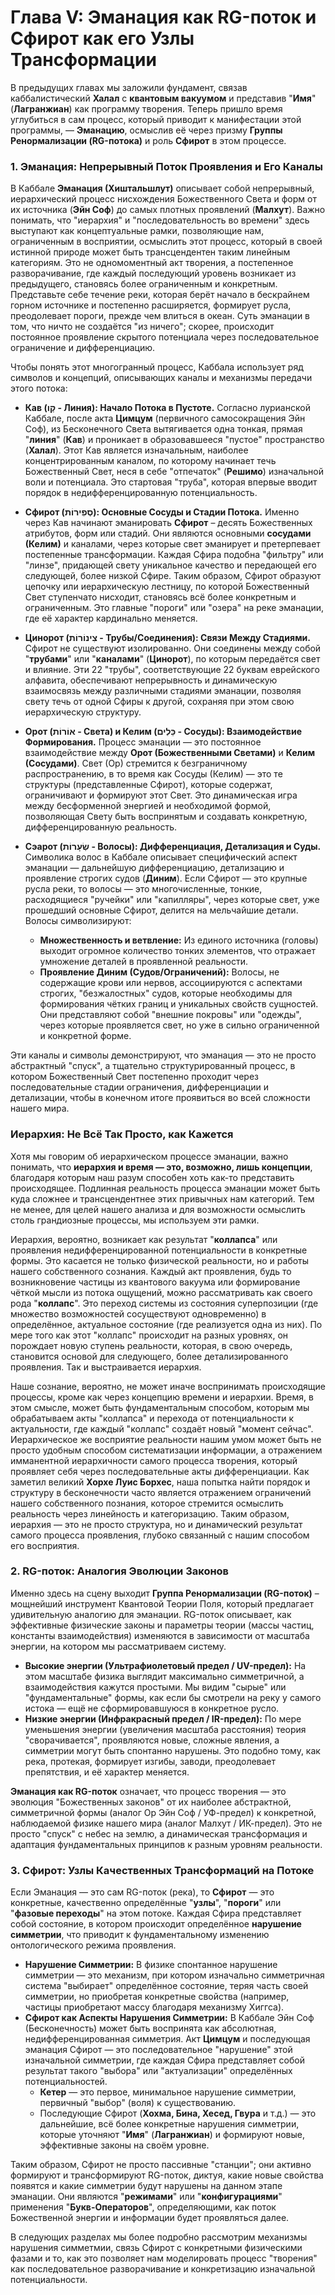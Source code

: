 # Глава V: Эманация как RG-поток и Сфирот как его Узлы Трансформации

В предыдущих главах мы заложили фундамент, связав каббалистический **Халал** с **квантовым вакуумом** и представив "**Имя**" (**Лагранжиан**) как программу творения. Теперь пришло время углубиться в сам процесс, который приводит к манифестации этой программы, — **Эманацию**, осмыслив её через призму **Группы Ренормализации (RG-потока)** и роль **Сфирот** в этом процессе.

### 1. Эманация: Непрерывный Поток Проявления и Его Каналы

В Каббале **Эманация (Хиштальшлут)** описывает собой непрерывный, иерархический процесс нисхождения Божественного Света и форм от их источника (**Эйн Соф**) до самых плотных проявлений (**Малхут**). Важно понимать, что "иерархия" и "последовательность во времени" здесь выступают как концептуальные рамки, позволяющие нам, ограниченным в восприятии, осмыслить этот процесс, который в своей истинной природе может быть трансцендентен таким линейным категориям. Это не одномоментный акт творения, а постепенное разворачивание, где каждый последующий уровень возникает из предыдущего, становясь более ограниченным и конкретным. Представьте себе течение реки, которая берёт начало в бескрайнем горном источнике и постепенно расширяется, формирует русла, преодолевает пороги, прежде чем влиться в океан. Суть эманации в том, что ничто не создаётся "из ничего"; скорее, происходит постоянное проявление скрытого потенциала через последовательное ограничение и дифференциацию.

Чтобы понять этот многогранный процесс, Каббала использует ряд символов и концепций, описывающих каналы и механизмы передачи этого потока:

* **Кав (קַו - Линия): Начало Потока в Пустоте.**
    Согласно лурианской Каббале, после акта **Цимцум** (первичного самосокращения Эйн Соф), из Бесконечного Света вытягивается одна тонкая, прямая "**линия**" (**Кав**) и проникает в образовавшееся "пустое" пространство (**Халал**). Этот Кав является изначальным, наиболее концентрированным каналом, по которому начинает течь Божественный Свет, неся в себе "отпечаток" (**Решимо**) изначальной воли и потенциала. Это стартовая "труба", которая впервые вводит порядок в недифференцированную потенциальность.

* **Сфирот (סְפִירוֹת): Основные Сосуды и Стадии Потока.**
    Именно через Кав начинают эманировать **Сфирот** – десять Божественных атрибутов, форм или стадий. Они являются основными **сосудами (Келим)** и каналами, через которые свет эманирует и претерпевает постепенные трансформации. Каждая Сфира подобна "фильтру" или "линзе", придающей свету уникальное качество и передающей его следующей, более низкой Сфире. Таким образом, Сфирот образуют цепочку или иерархическую лестницу, по которой Божественный Свет ступенчато нисходит, становясь всё более конкретным и ограниченным. Это главные "пороги" или "озера" на реке эманации, где её характер кардинально меняется.

* **Цинорот (צִינוֹרוֹת - Трубы/Соединения): Связи Между Стадиями.**
    Сфирот не существуют изолированно. Они соединены между собой "**трубами**" или "**каналами**" (**Цинорот**), по которым передаётся свет и влияние. Эти 22 "трубы", соответствующие 22 буквам еврейского алфавита, обеспечивают непрерывность и динамическую взаимосвязь между различными стадиями эманации, позволяя свету течь от одной Сфиры к другой, сохраняя при этом свою иерархическую структуру.

* **Орот (אוֹרוֹת - Света) и Келим (כֵּלִים - Сосуды): Взаимодействие Формирования.**
    Процесс эманации — это постоянное взаимодействие между **Орот (Божественными Светами)** и **Келим (Сосудами)**. Свет (Ор) стремится к безграничному распространению, в то время как Сосуды (Келим) — это те структуры (представленные Сфирот), которые содержат, ограничивают и формируют этот Свет. Это динамическая игра между бесформенной энергией и необходимой формой, позволяющая Свету быть воспринятым и создавать конкретную, дифференцированную реальность.

* **Сэарот (שְׂעָרוֹת - Волосы): Дифференциация, Детализация и Суды.**
    Символика волос в Каббале описывает специфический аспект эманации — дальнейшую дифференциацию, детализацию и проявление строгих судов (**Диним**). Если Сфирот — это крупные русла реки, то волосы — это многочисленные, тонкие, расходящиеся "ручейки" или "капилляры", через которые свет, уже прошедший основные Сфирот, делится на мельчайшие детали. Волосы символизируют:
    * **Множественность и ветвление:** Из единого источника (головы) выходит огромное количество тонких элементов, что отражает умножение деталей в проявленной реальности.
    * **Проявление Диним (Судов/Ограничений):** Волосы, не содержащие крови или нервов, ассоциируются с аспектами строгих, "безжалостных" судов, которые необходимы для формирования чётких границ и уникальных свойств сущностей. Они представляют собой "внешние покровы" или "одежды", через которые проявляется свет, но уже в сильно ограниченной и конкретной форме.

Эти каналы и символы демонстрируют, что эманация — это не просто абстрактный "спуск", а тщательно структурированный процесс, в котором Божественный Свет постепенно проходит через последовательные стадии ограничения, дифференциации и детализации, чтобы в конечном итоге проявиться во всей сложности нашего мира.

### Иерархия: Не Всё Так Просто, как Кажется

Хотя мы говорим об иерархическом процессе эманации, важно понимать, что **иерархия и время — это, возможно, лишь концепции**, благодаря которым наш разум способен хоть как-то представить происходящее. Подлинная реальность процесса эманации может быть куда сложнее и трансцендентнее этих привычных нам категорий. Тем не менее, для целей нашего анализа и для возможности осмыслить столь грандиозные процессы, мы используем эти рамки.

Иерархия, вероятно, возникает как результат "**коллапса**" или проявления недифференцированной потенциальности в конкретные формы. Это касается не только физической реальности, но и работы нашего собственного сознания. Каждый акт проявления, будь то возникновение частицы из квантового вакуума или формирование чёткой мысли из потока ощущений, можно рассматривать как своего рода "**коллапс**". Это переход системы из состояния суперпозиции (где множество возможностей сосуществуют одновременно) в определённое, актуальное состояние (где реализуется одна из них). По мере того как этот "коллапс" происходит на разных уровнях, он порождает новую ступень реальности, которая, в свою очередь, становится основой для следующего, более детализированного проявления. Так и выстраивается иерархия.

Наше сознание, вероятно, не может иначе воспринимать происходящие процессы, кроме как через концепцию времени и иерархии. Время, в этом смысле, может быть фундаментальным способом, которым мы обрабатываем акты "коллапса" и перехода от потенциальности к актуальности, где каждый "коллапс" создаёт новый "момент сейчас". Иерархическое же восприятие реальности нашим умом может быть не просто удобным способом систематизации информации, а отражением имманентной иерархичности самого процесса творения, который проявляет себя через последовательные акты дифференциации. Как заметил великий **Хорхе Луис Борхес**, наша попытка найти порядок и структуру в бесконечности часто является отражением ограничений нашего собственного познания, которое стремится осмыслить реальность через линейность и категоризацию. Таким образом, иерархия — это не просто структура, но и динамический результат самого процесса проявления, глубоко связанный с нашим способом его восприятия.

### 2. RG-поток: Аналогия Эволюции Законов

Именно здесь на сцену выходит **Группа Ренормализации (RG-поток)** – мощнейший инструмент Квантовой Теории Поля, который предлагает удивительную аналогию для эманации. RG-поток описывает, как эффективные физические законы и параметры теории (массы частиц, константы взаимодействия) изменяются в зависимости от масштаба энергии, на котором мы рассматриваем систему.

* **Высокие энергии (Ультрафиолетовый предел / UV-предел):** На этом масштабе физика выглядит максимально симметричной, а взаимодействия кажутся простыми. Мы видим "сырые" или "фундаментальные" формы, как если бы смотрели на реку у самого истока — ещё не сформировавшуюся в конкретное русло.
* **Низкие энергии (Инфракрасный предел / IR-предел):** По мере уменьшения энергии (увеличения масштаба расстояния) теория "сворачивается", проявляются новые, сложные явления, а симметрии могут быть спонтанно нарушены. Это подобно тому, как река, протекая, формирует изгибы, заводи, преодолевает препятствия, и её характер меняется.

**Эманация как RG-поток** означает, что процесс творения — это эволюция "Божественных законов" от их наиболее абстрактной, симметричной формы (аналог Ор Эйн Соф / УФ-предел) к конкретной, наблюдаемой физике нашего мира (аналог Малхут / ИК-предел). Это не просто "спуск" с небес на землю, а динамическая трансформация и адаптация фундаментальных принципов к разным уровням реальности.

### 3. Сфирот: Узлы Качественных Трансформаций на Потоке

Если Эманация — это сам RG-поток (река), то **Сфирот** — это конкретные, качественно определённые "**узлы**", "**пороги**" или "**фазовые переходы**" на этом потоке. Каждая Сфира представляет собой состояние, в котором происходит определённое **нарушение симметрии**, что приводит к фундаментальному изменению онтологического режима проявления.

* **Нарушение Симметрии:** В физике спонтанное нарушение симметрии — это механизм, при котором изначально симметричная система "выбирает" определённое состояние, теряя часть своей симметрии, но приобретая конкретные свойства (например, частицы приобретают массу благодаря механизму Хиггса).
* **Сфирот как Аспекты Нарушения Симметрии:** В Каббале Эйн Соф (Бесконечность) может быть воспринята как абсолютная, недифференцированная симметрия. Акт **Цимцум** и последующая эманация Сфирот — это последовательное "нарушение" этой изначальной симметрии, где каждая Сфира представляет собой результат такого "выбора" или "актуализации" определённых потенциальностей.
    * **Кетер** — это первое, минимальное нарушение симметрии, первичный "выбор" (воля) к существованию.
    * Последующие Сфирот (**Хохма, Бина, Хесед, Гвура** и т.д.) — это дальнейшие, всё более конкретные нарушения симметрии, которые уточняют "**Имя**" (**Лагранжиан**) и формируют новые, эффективные законы на своём уровне.

Таким образом, Сфирот не просто пассивные "станции"; они активно формируют и трансформируют RG-поток, диктуя, какие новые свойства появятся и какие симметрии будут нарушены на данном этапе эманации. Они являются "**режимами**" или "**конфигурациями**" применения "**Букв-Операторов**", определяющими, как поток Божественной энергии и информации будет проявляться далее.

В следующих разделах мы более подробно рассмотрим механизмы нарушения симметмии, связь Сфирот с конкретными физическими фазами и то, как это позволяет нам моделировать процесс "творения" как последовательное разворачивание и конкретизацию изначальной потенциальности.
